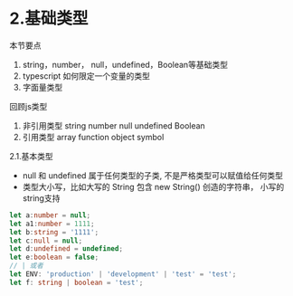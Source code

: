 # 2.基础类型

本节要点

1. string，number， null，undefined，Boolean等基础类型
2. typescript 如何限定一个变量的类型
3. 字面量类型

回顾js类型

1. 非引用类型  string number null undefined Boolean
2. 引用类型   array function object symbol

2.1.基本类型

* null 和 undefined 属于任何类型的子类, 不是严格类型可以赋值给任何类型
* 类型大小写，比如大写的 String 包含 new String() 创造的字符串， 小写的string支持

```ts
let a:number = null;
let a1:number = 1111;
let b:string = '1111';
let c:null = null;
let d:undefined = undefined;
let e:boolean = false;
// | 或者
let ENV: 'production' | 'development' | 'test' = 'test';
let f: string | boolean = 'test';
```
